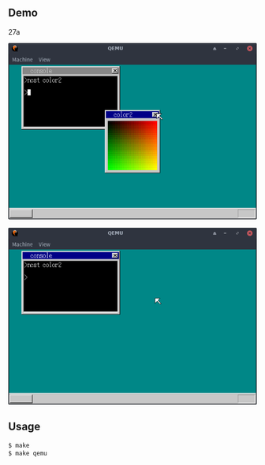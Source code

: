 ## Demo

27a

![template](https://github.com/watermelon892/OSPractice/blob/master/27_LDT_And_Library/pic/27a-1.png)

![template](https://github.com/watermelon892/OSPractice/blob/master/27_LDT_And_Library/pic/27a-2.png)

## Usage

```
$ make
$ make qemu
```
